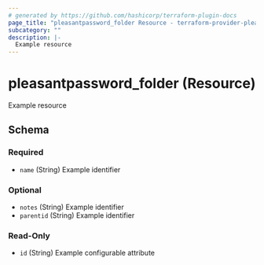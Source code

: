 ```yaml
---
# generated by https://github.com/hashicorp/terraform-plugin-docs
page_title: "pleasantpassword_folder Resource - terraform-provider-pleasant-password-server"
subcategory: ""
description: |-
  Example resource
---
```


# pleasantpassword_folder (Resource)

Example resource



<!-- schema generated by tfplugindocs -->
## Schema

### Required

- `name` (String) Example identifier

### Optional

- `notes` (String) Example identifier
- `parentid` (String) Example identifier

### Read-Only

- `id` (String) Example configurable attribute
